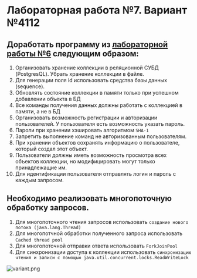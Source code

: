 # Лабораторная работа №7. Вариант №4112

## Доработать программу из [лабораторной работы №6](https://github.com/awesoma31/ITMO_Labs/tree/main/PROG/lab6 "go to lab6 page") следующим образом:

1. Организовать хранение коллекции в реляционной СУБД (PostgresQL). Убрать хранение коллекции в файле.
2. Для генерации поля id использовать средства базы данных (sequence).
3. Обновлять состояние коллекции в памяти только при успешном добавлении объекта в БД
4. Все команды получения данных должны работать с коллекцией в памяти, а не в БД
5. Организовать возможность регистрации и авторизации пользователей. У пользователя есть возможность указать пароль.
6. Пароли при хранении хэшировать алгоритмом `SHA-1`
7. Запретить выполнение команд не авторизованным пользователям.
8. При хранении объектов сохранять информацию о пользователе, который создал этот объект.
9. Пользователи должны иметь возможность просмотра всех объектов коллекции, но модифицировать могут только принадлежащие им.
10. Для идентификации пользователя отправлять логин и пароль с каждым запросом.

## Необходимо реализовать многопоточную обработку запросов.

1. Для многопоточного чтения запросов использовать `создание нового потока (java.lang.Thread)`
2. Для многопотчной обработки полученного запроса использовать `Cached thread pool`
3. Для многопоточной отправки ответа использовать `ForkJoinPool`
4. Для синхронизации доступа к коллекции использовать `синхронизацию чтения и записи с помощью java.util.concurrent.locks.ReadWriteLock`

![variant.png](variant.png)